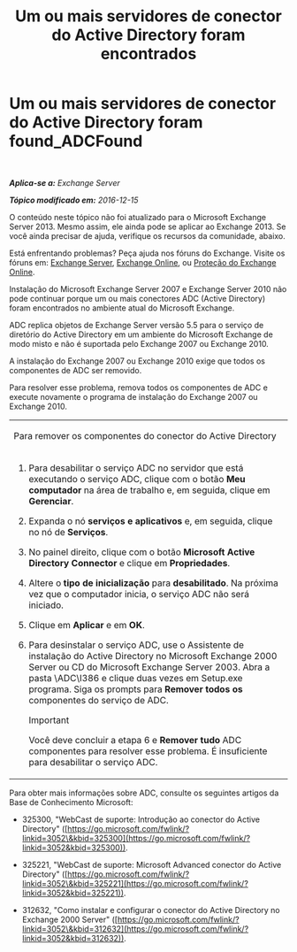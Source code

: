 ﻿---
title: 'Um ou mais servidores de conector do Active Directory foram encontrados'
TOCTitle: Um ou mais servidores de conector do Active Directory foram found_ADCFound
ms:assetid: a874f51f-09a2-4a76-9695-d61fb1ee6c1c
ms:mtpsurl: https://technet.microsoft.com/pt-br/library/ms.exch.setupreadiness.adcfound(v=EXCHG.150)
ms:contentKeyID: 50486355
ms.date: 05/22/2018
mtps_version: v=EXCHG.150
ms.translationtype: MT
---

# Um ou mais servidores de conector do Active Directory foram found\_ADCFound

 

_**Aplica-se a:** Exchange Server_

_**Tópico modificado em:** 2016-12-15_

O conteúdo neste tópico não foi atualizado para o Microsoft Exchange Server 2013. Mesmo assim, ele ainda pode se aplicar ao Exchange 2013. Se você ainda precisar de ajuda, verifique os recursos da comunidade, abaixo.

Está enfrentando problemas? Peça ajuda nos fóruns do Exchange. Visite os fóruns em: [Exchange Server](https://go.microsoft.com/fwlink/p/?linkid=60612), [Exchange Online](https://go.microsoft.com/fwlink/p/?linkid=267542), ou [Proteção do Exchange Online](https://go.microsoft.com/fwlink/p/?linkid=285351).

Instalação do Microsoft Exchange Server 2007 e Exchange Server 2010 não pode continuar porque um ou mais conectores ADC (Active Directory) foram encontrados no ambiente atual do Microsoft Exchange.

ADC replica objetos de Exchange Server versão 5.5 para o serviço de diretório do Active Directory em um ambiente do Microsoft Exchange de modo misto e não é suportada pelo Exchange 2007 ou Exchange 2010.

A instalação do Exchange 2007 ou Exchange 2010 exige que todos os componentes de ADC ser removido.

Para resolver esse problema, remova todos os componentes de ADC e execute novamente o programa de instalação do Exchange 2007 ou Exchange 2010.


<table>
<colgroup>
<col style="width: 100%" />
</colgroup>
<tbody>
<tr class="odd">
<td><p>Para remover os componentes do conector do Active Directory</p></td>
</tr>
<tr class="even">
<td><ol>
<li><p>Para desabilitar o serviço ADC no servidor que está executando o serviço ADC, clique com o botão <strong>Meu computador</strong> na área de trabalho e, em seguida, clique em <strong>Gerenciar</strong>.</p></li>
<li><p>Expanda o nó <strong>serviços e aplicativos</strong> e, em seguida, clique no nó de <strong>Serviços</strong>.</p></li>
<li><p>No painel direito, clique com o botão <strong>Microsoft Active Directory Connector</strong> e clique em <strong>Propriedades</strong>.</p></li>
<li><p>Altere o <strong>tipo de inicialização</strong> para <strong>desabilitado</strong>. Na próxima vez que o computador inicia, o serviço ADC não será iniciado.</p></li>
<li><p>Clique em <strong>Aplicar</strong> e em <strong>OK</strong>.</p></li>
<li><p>Para desinstalar o serviço ADC, use o Assistente de instalação do Active Directory no Microsoft Exchange 2000 Server ou CD do Microsoft Exchange Server 2003. Abra a pasta \ADC\I386 e clique duas vezes em Setup.exe programa. Siga os prompts para <strong>Remover todos os</strong> componentes do serviço de ADC.</p>

> [!IMPORTANT]
> Você deve concluir a etapa 6 e <STRONG>Remover tudo</STRONG> ADC componentes para resolver esse problema. É insuficiente para desabilitar o serviço ADC.


</li>
</ol></td>
</tr>
</tbody>
</table>


Para obter mais informações sobre ADC, consulte os seguintes artigos da Base de Conhecimento Microsoft:

  - 325300, "WebCast de suporte: Introdução ao conector do Active Directory" ([https://go.microsoft.com/fwlink/?linkid=3052\&kbid=325300](https://go.microsoft.com/fwlink/?linkid=3052&kbid=325300)).

  - 325221, "WebCast de suporte: Microsoft Advanced conector do Active Directory" ([https://go.microsoft.com/fwlink/?linkid=3052\&kbid=325221](https://go.microsoft.com/fwlink/?linkid=3052&kbid=325221)).

  - 312632, "Como instalar e configurar o conector do Active Directory no Exchange 2000 Server" ([https://go.microsoft.com/fwlink/?linkid=3052\&kbid=312632](https://go.microsoft.com/fwlink/?linkid=3052&kbid=312632)).


